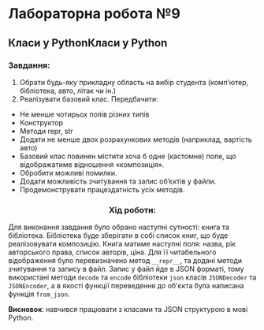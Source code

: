 # Лабораторна робота №9
## Класи у PythonКласи у Python
### Завдання:
1. Обрати будь-яку прикладну область на вибір студента (комп’ютер,
бібліотека, авто, літак чи ін.)
2. Реалізувати базовий клас. Передбачити:
- Не менше чотирьох полів різних типів
- Конструктор
- Методи repr, str
- Додати не менше двох розрахункових методів (наприклад, вартість авто)
- Базовий клас повинен містити хоча б одне (кастомне) поле, що відображатиме відношення «композиція».
- Обробити можливі помилки.
- Додати можливість зчитування та запис об’єктів у файли.
- Продемонструвати працездатність усіх методів.

### <div align="center">Хід роботи:</div>

Для виконання завдання було обрано наступні сутності: книга та бібліотека. Бібліотека буде зберігати в собі 
список книг, що буде реалізовувати композицію. Книга матиме наступні поля: назва, рік авторського права, список авторів,
ціна. Для її читабельного відображення було перевизначено метод `__repr__`, та додані методи зчитування 
та запису в файл. Запис у файл йде в JSON форматі, тому використані методи `decode` та `encode` бібліотеки `json` 
класів `JSONDecoder` та `JSONEncoder`, а в якості функції переведення до об'єкта була написана функція `from_json`.

**Висновок**: навчився працювати з класами та JSON структурою в мові Python. 